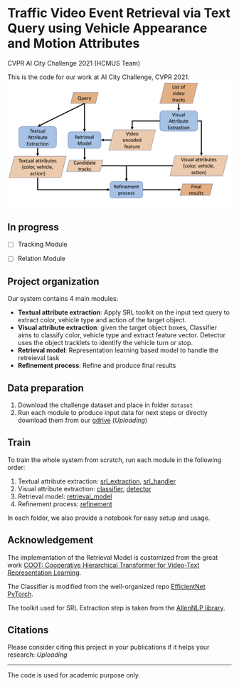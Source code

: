 # Traffic Video Event Retrieval via Text Query using Vehicle Appearance and Motion Attributes
CVPR AI City Challenge 2021 (HCMUS Team)

This is the code for our work at AI City Challenge, CVPR 2021.
![system overview](assets/system_overview.png)

## In progress
- [ ] Tracking Module
- [ ] Relation Module


## Project organization
Our system contains 4 main modules: 
- **Textual attribute extraction**: Apply SRL toolkit on the input text query to extract color, vehicle type and action of the target object.
- **Visual attribute extraction**: given the target object boxes, Classifier aims to classify color, vehicle type and extract feature vector. Detector uses the object tracklets to identify the vehicle turn or stop.
- **Retrieval model**: Representation learning based model to handle the retreieval task
- **Refinement process**: Refine and produce final results 

## Data preparation
1. Download the challenge dataset and place in folder `dataset`
2. Run each module to produce input data for next steps or directly download them from our [gdrive]() (*Uploading*)

## Train
To train the whole system from scratch, run each module in the following order:
1. Textual attribute extraction: [srl_extraction](./srl_extraction), [srl_handler](./srl_handler)
1. Visual attribute extraction: [classifier](./classifier), [detector](./detector)
1. Retrieval model: [retrieval_model](./retrieval_model)
1. Refinement process: [refinement](./refinement)

In each folder, we also provide a notebook for easy setup and usage.

## Acknowledgement
The implementation of the Retrieval Model is customized from the great work [COOT: Cooperative Hierarchical Transformer for Video-Text Representation Learning](https://github.com/gingsi/coot-videotext).

The Classifier is modified from the well-organized repo [EfficientNet PyTorch](https://github.com/lukemelas/EfficientNet-PyTorch).

The toolkit used for SRL Extraction step is taken from the [AllenNLP library](https://github.com/allenai/allennlp).

## Citations
Please consider citing this project in your publications if it helps your research: *Uploading*

------------------
The code is used for academic purpose only.

